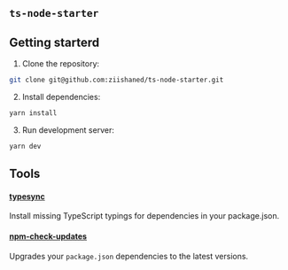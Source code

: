 ## `ts-node-starter`

## Getting starterd

1. Clone the repository:

```bash
git clone git@github.com:ziishaned/ts-node-starter.git
```

2. Install dependencies:

```bash
yarn install
```

3. Run development server:

```bash
yarn dev
```

## Tools

#### [typesync](https://www.npmjs.com/package/typesync)

Install missing TypeScript typings for dependencies in your package.json.

#### [npm-check-updates](https://www.npmjs.com/package/npm-check-updates)

Upgrades your `package.json` dependencies to the latest versions.
